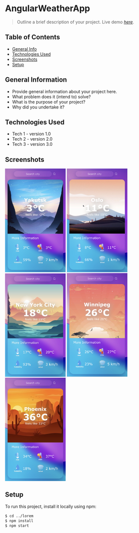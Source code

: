 # AngularWeatherApp

> Outline a brief description of your project.
> Live demo [_here_](https://www.example.com). <!-- If you have the project hosted somewhere, include the link here. -->

## Table of Contents
* [General Info](#general-information)
* [Technologies Used](#technologies-used)
* [Screenshots](#screenshots)
* [Setup](#setup)


## General Information
- Provide general information about your project here.
- What problem does it (intend to) solve?
- What is the purpose of your project?
- Why did you undertake it?
<!-- You don't have to answer all the questions - just the ones relevant to your project. -->


## Technologies Used
- Tech 1 - version 1.0
- Tech 2 - version 2.0
- Tech 3 - version 3.0


## Screenshots
<img src="./src/assets/screenshots/1.PNG" width="200">
<img src="./src/assets/screenshots/2.PNG" width="200">
<img src="./src/assets/screenshots/3.PNG" width="200">
<img src="./src/assets/screenshots/4.PNG" width="200">
<img src="./src/assets/screenshots/5.PNG" width="200">

## Setup
To run this project, install it locally using npm:

```
$ cd ../lorem
$ npm install
$ npm start
```
